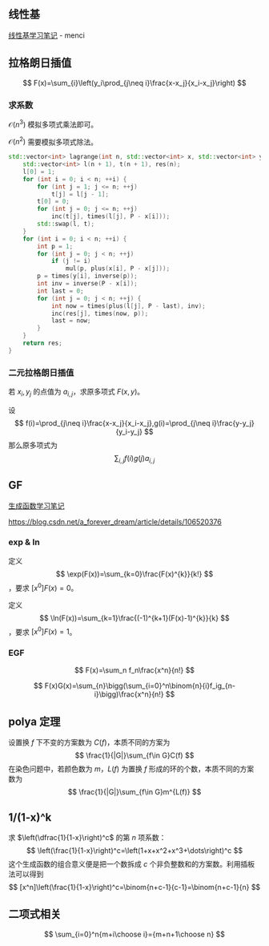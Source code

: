 ## 线性基

[线性基学习笔记](https://oi.men.ci/linear-basis-notes/) - menci

## 拉格朗日插值

$$
F(x)=\sum_{i}\left(y_i\prod_{j\neq i}\frac{x-x_j}{x_i-x_j}\right)
$$

### 求系数

$\mathcal O(n^3)$ 模拟多项式乘法即可。

$\mathcal O(n^2)$ 需要模拟多项式除法。

```cpp
std::vector<int> lagrange(int n, std::vector<int> x, std::vector<int> y) {
	std::vector<int> l(n + 1), t(n + 1), res(n);
	l[0] = 1;
	for (int i = 0; i < n; ++i) {
		for (int j = 1; j <= n; ++j)
			t[j] = l[j - 1];
		t[0] = 0;
		for (int j = 0; j <= n; ++j)
			inc(t[j], times(l[j], P - x[i]));
		std::swap(l, t);
	}
	for (int i = 0; i < n; ++i) {
		int p = 1;
		for (int j = 0; j < n; ++j)
			if (j != i)
				mul(p, plus(x[i], P - x[j]));
		p = times(y[i], inverse(p));
		int inv = inverse(P - x[i]);
		int last = 0;
		for (int j = 0; j < n; ++j) {
			int now = times(plus(l[j], P - last), inv);
			inc(res[j], times(now, p));
			last = now;
		}
	}
	return res;
}
```

### 二元拉格朗日插值

若 $x_i,y_j$ 的点值为 $a_{i,j}$，求原多项式 $F(x,y)$。

设 
$$
f(i)=\prod_{j\neq i}\frac{x-x_j}{x_i-x_j},g(i)=\prod_{j\neq i}\frac{y-y_j}{y_i-y_j}
$$
那么原多项式为
$$
\sum_{i,j}f(i)g(j)a_{i,j}
$$

## GF

[生成函数学习笔记](https://www.cnblogs.com/UntitledCpp/p/GeneratingFunction_Study.html)

https://blog.csdn.net/a_forever_dream/article/details/106520376

### exp & ln

定义
$$
\exp(F(x))=\sum_{k=0}\frac{F(x)^{k}}{k!}
$$
，要求 $[x^0]F(x)=0$。

定义
$$
\ln(F(x))=\sum_{k=1}\frac{(-1)^{k+1}(F(x)-1)^{k}}{k}
$$
，要求 $[x^0]F(x)=1$。

### EGF

$$
F(x)=\sum_n f_n\frac{x^n}{n!}
$$

$$
F(x)G(x)=\sum_{n}\bigg(\sum_{i=0}^n\binom{n}{i}f_ig_{n-i}\bigg)\frac{x^n}{n!}
$$



## polya 定理

设置换 $f$ 下不变的方案数为 $C(f)$，本质不同的方案为
$$
\frac{1}{|G|}\sum_{f\in G}C(f)
$$
在染色问题中，若颜色数为 $m$，$L(f)$ 为置换 $f$ 形成的环的个数，本质不同的方案数为
$$
\frac{1}{|G|}\sum_{f\in G}m^{L(f)}
$$

## 1/(1-x)^k

求 $\left(\dfrac{1}{1-x}\right)^c$ 的第 $n$ 项系数：
$$
\left(\frac{1}{1-x}\right)^c=\left(1+x+x^2+x^3+\dots\right)^c
$$
这个生成函数的组合意义便是把一个数拆成 $c$ 个非负整数和的方案数。利用插板法可以得到
$$
[x^n]\left(\frac{1}{1-x}\right)^c=\binom{n+c-1}{c-1}=\binom{n+c-1}{n}
$$

## 二项式相关

$$
\sum_{i=0}^n{m+i\choose i}={m+n+1\choose n}
$$

